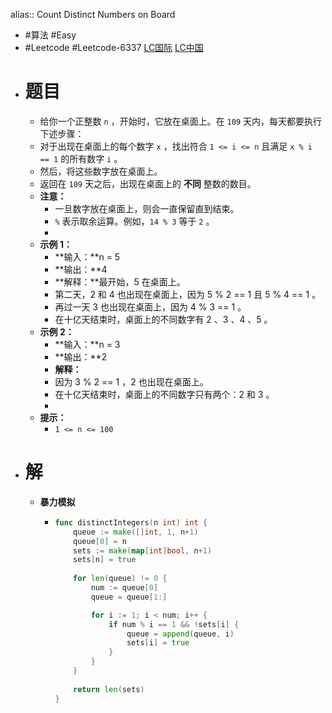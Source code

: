 alias:: Count Distinct Numbers on Board
- #算法 #Easy
- #Leetcode #Leetcode-6337 [LC国际](https://leetcode.com/problems/count-distinct-numbers-on-board/) [LC中国](https://leetcode.cn/problems/count-distinct-numbers-on-board/)
- # 题目
	- 给你一个正整数 `n` ，开始时，它放在桌面上。在 `109` 天内，每天都要执行下述步骤：
	- 对于出现在桌面上的每个数字 `x` ，找出符合 `1 <= i <= n` 且满足 `x % i == 1` 的所有数字 `i` 。
	- 然后，将这些数字放在桌面上。
	- 返回在 `109` 天之后，出现在桌面上的 **不同** 整数的数目。
	- **注意：**
		- 一旦数字放在桌面上，则会一直保留直到结束。
		- `%` 表示取余运算。例如，`14 % 3` 等于 `2` 。
		-
	- **示例 1：**
		- **输入：**n = 5
		- **输出：**4
		- **解释：**最开始，5 在桌面上。
		- 第二天，2 和 4 也出现在桌面上，因为 5 % 2 == 1 且 5 % 4 == 1 。
		- 再过一天 3 也出现在桌面上，因为 4 % 3 == 1 。
		- 在十亿天结束时，桌面上的不同数字有 2 、3 、4 、5 。
	- **示例 2：**
		- **输入：**n = 3
		- **输出：**2
		- **解释：**
		- 因为 3 % 2 == 1 ，2 也出现在桌面上。
		- 在十亿天结束时，桌面上的不同数字只有两个：2 和 3 。
		-
	- **提示：**
		- `1 <= n <= 100`
- # 解
	- **暴力模拟**
		- ```go
		  func distinctIntegers(n int) int {
		      queue := make([]int, 1, n+1)
		      queue[0] = n
		      sets := make(map[int]bool, n+1)
		      sets[n] = true
		      
		      for len(queue) != 0 {
		          num := queue[0]
		          queue = queue[1:]
		  
		          for i := 1; i < num; i++ {
		              if num % i == 1 && !sets[i] {
		                  queue = append(queue, i)
		                  sets[i] = true
		              }
		          }
		      }
		      
		      return len(sets)
		  }
		  ```